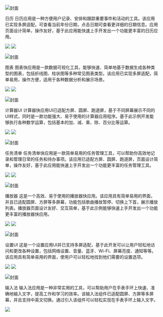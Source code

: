 <!-- 源地址: https://iot.mi.com/vela/quickapp/zh/samples/ -->

![封面](../images/calendar.png)

日历 日历应用是一种方便用户记录、安排和跟踪重要事件和活动的工具。该应用已实现多屏适配，可查看当前年份日期，点击日期可查看更详细的日期信息。应用页面设计简单，操作友好，基于此应用能快速上手开发出一个功能更丰富的日历应用。

[![](../images/github.svg)](<https://github.com/open-vela/packages_fe_examples/tree/trunk/calendar>) [![](../images/gitee.svg)](<https://gitee.com/open-vela/packages_fe_examples/tree/trunk/calendar>)

![封面](../images/chart.png)

图表 图表快应用是一款数据可视化工具，能够快速、简单地基于数据生成各种类型的图表，包括折线图、柱状图等多种常见图表类型。该应用已实现多屏适配，简单易用，操作方便，适用于各种数据分析和展示场景。

[![](../images/github.svg)](<https://github.com/open-vela/packages_fe_examples/tree/trunk/chart>) [![](../images/gitee.svg)](<https://gitee.com/open-vela/packages_fe_examples/tree/trunk/chart>)

![封面](../images/multi-screen-calculator.png)

计算器UI 计算器快应用UI已适配方屏、圆屏、跑道屏，基于不同屏幕展示不同的UI样式，同时是一款功能强大、易于使用的计算器应用程序。基于此示例开发能够执行各种数学运算，包括基本的加、减、乘、除、百分比等运算。

[![](../images/github.svg)](<https://github.com/open-vela/packages_fe_examples/tree/trunk/multi-screen-calculator>) [![](../images/gitee.svg)](<https://gitee.com/open-vela/packages_fe_examples/tree/trunk/multi-screen-calculator>)

![封面](../images/multi_screen_todolist.png)

任务清单 任务清单快应用是一款简单易用的任务管理工具，可以帮助你高效地记录和管理日常的任务和待办事项。该应用已适配方屏、圆屏、跑道屏，页面设计简单，操作友好，基于此应用能快速上手开发出一个功能更丰富的任务管理工具。

[![](../images/github.svg)](<https://github.com/open-vela/packages_fe_examples/tree/trunk/multi_screen_todolist>) [![](../images/gitee.svg)](<https://gitee.com/open-vela/packages_fe_examples/tree/trunk/multi_screen_todolist>)

![封面](../images/player.png)

播放器 这是一个高效、易于使用的播放器快应用。该应用具有简单易用的界面，并且已适配圆屏、方屏等多屏幕，功能包括歌曲播放暂停、切换上下首，展示播放列表。播放器页面设计友好、交互简单，基于此示例能够快速上手开发出一个功能更丰富的播放器快应用。

[![](../images/github.svg)](<https://github.com/open-vela/packages_fe_examples/tree/trunk/player>) [![](../images/gitee.svg)](<https://gitee.com/open-vela/packages_fe_examples/tree/trunk/player>)

![封面](../images/settings.png)

设置UI 这是一个设置应用UI并已支持多屏适配，基于此开发可以让用户轻松地访问和更改各种设置，包括网络设置、音量、蓝牙、Wi-Fi、屏幕亮度、通知等等。该应用具有简单易用的界面，使用户可以轻松地找到他们需要的设置选项。

[![](../images/github.svg)](<https://github.com/open-vela/packages_fe_examples/tree/trunk/settings>) [![](../images/gitee.svg)](<https://gitee.com/open-vela/packages_fe_examples/tree/trunk/settings>)

![封面](../images/input_method.png)

输入法 输入法应用是一种非常实用的工具，可以帮助用户在手表手环上快速、准确地输入文字，提高工作和学习的效率。该输入法组件已适配圆屏、方屏等多屏幕，并且支持中英文切换。通过引入该组件可以轻松实现在手表手环上输入文字。

[![](../images/github.svg)](<https://github.com/NEORUAA/Vela_input_method>)
